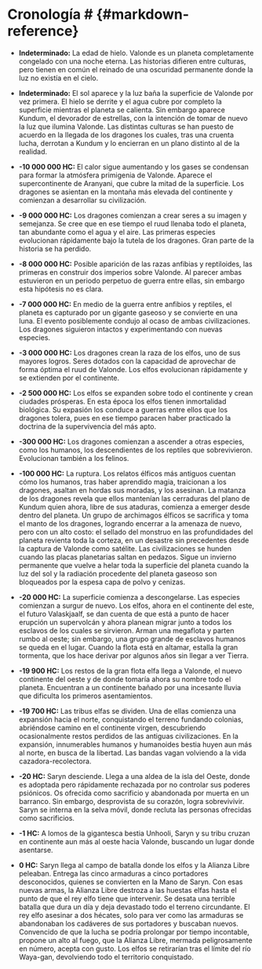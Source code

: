 # Cronología # {#markdown-reference}

- **Indeterminado:** La edad de hielo. Valonde es un planeta completamente congelado con una noche eterna. Las historias difieren entre culturas, pero tienen en común el reinado de una oscuridad permanente donde la luz no existía en el cielo.

- **Indeterminado:** El sol aparece y la luz baña la superficie de Valonde por vez primera. El hielo se derrite y el agua cubre por completo la superficie mientras el planeta se calienta. Sin embargo aparece Kundum, el devorador de estrellas, con la intención de tomar de nuevo la luz que ilumina Valonde. Las distintas culturas se han puesto de acuerdo en la llegada de los dragones los cuales, tras una cruenta lucha, derrotan a Kundum y lo encierran en un plano distinto al de la realidad.

- **-10 000 000 HC:** El calor sigue aumentando y los gases se condensan para formar la atmósfera primigenia de Valonde. Aparece el supercontinente de Aranyani, que cubre la mitad de la superficie. Los dragones se asientan en la montaña más elevada del continente y comienzan a desarrollar su civilización.

- **-9 000 000 HC:** Los dragones comienzan a crear seres a su imagen y semejanza. Se cree que en ese tiempo el ruud llenaba todo el planeta, tan abundante como el agua y el aire. Las primeras especies evolucionan rápidamente bajo la tutela de los dragones. Gran parte de la historia se ha perdido.

- **-8 000 000 HC:** Posible aparición de las razas anfibias y reptiloides, las primeras en construir dos imperios sobre Valonde. Al parecer ambas estuvieron en un periodo perpetuo de guerra entre ellas, sin embargo esta hipótesis no es clara.

- **-7 000 000 HC:** En medio de la guerra entre anfibios y reptiles, el planeta es capturado por un gigante gaseoso y se convierte en una luna. El evento posiblemente condujo al ocaso de ambas civilizaciones. Los dragones siguieron intactos y experimentando con nuevas especies.

- **-3 000 000 HC:** Los dragones crean la raza de los elfos, uno de sus mayores logros. Seres dotados con la capacidad de aprovechar de forma óptima el ruud de Valonde. Los elfos evolucionan rápidamente y se extienden por el continente.

- **-2 500 000 HC:** Los elfos se expanden sobre todo el continente y crean ciudades prósperas. En esta época los elfos tienen inmortalidad biológica. Su expasión los conduce a guerras entre ellos que los dragones tolera, pues en ese tiempo paracen haber practicado la doctrina de la supervivencia del más apto.

- **-300 000 HC:** Los dragones comienzan a ascender a otras especies, como los humanos, los descendientes de los reptiles que sobrevivieron. Evolucionan también a los felinos.

- **-100 000 HC:** La ruptura. Los relatos élficos más antiguos cuentan cómo los humanos, tras haber aprendido magia, traicionan a los dragones, asaltan en hordas sus moradas, y los asesinan. La matanza de los dragones revela que ellos mantenían las cerraduras del plano de Kundum quien ahora, libre de sus ataduras, comienza a emerger desde dentro del planeta. Un grupo de archimagos élficos se sacrifica y toma el manto de los dragones, logrando encerrar a la amenaza de nuevo, pero con un alto costo: el sellado del monstruo en las profundidades del planeta revienta toda la corteza, en un desastre sin precedentes desde la captura de Valonde como satélite. Las civilizaciones se hunden cuando las placas planetarias saltan en pedazos. Sigue un invierno permanente que vuelve a helar toda la superficie del planeta cuando la luz del sol y la radiación procedente del planeta gaseoso son bloqueados por la espesa capa de polvo y cenizas.

- **-20 000 HC:** La superficie comienza a descongelarse. Las especies comienzan a surgur de nuevo. Los elfos, ahora en el continente del este, el futuro Valaskjaalf, se dan cuenta de que está a punto de hacer erupción un supervolcán y ahora planean migrar junto a todos los esclavos de los cuales se sirvieron. Arman una megaflota y parten rumbo al oeste; sin embargo, una grupo grande de esclavos humanos se queda en el lugar. Cuando la flota está en altamar, estalla la gran tormenta, que los hace derivar por algunos años sin llegar a ver Tierra.

- **-19 900 HC:** Los restos de la gran flota elfa llega a Valonde, el nuevo continente del oeste y de donde tomaría ahora su nombre todo el planeta. Encuentran a un continente bañado por una incesante lluvia que dificulta los primeros asentamientos.

- **-19 700 HC:** Las tribus elfas se dividen. Una de ellas comienza una expansión hacia el norte, conquistando el terreno fundando colonias, abriéndose camino en el continente virgen, descubriendo ocasionalmente restos perdidos de las antiguas civilizaciones. En la expansión, innumerables humanos y humanoides bestia huyen aun más al norte, en busca de la libertad. Las bandas vagan volviendo a la vida cazadora-recolectora.

- **-20 HC:** Saryn desciende. Llega a una aldea de la isla del Oeste, donde es adoptada pero rápidamente rechazada por no controlar sus poderes psiónicos. Os ofrecida como sacrificio y abandonada por muerta en un barranco. Sin embargo, desprovista de su corazón, logra sobrevivivir. Saryn se interna en la selva móvil, donde recluta las personas ofrecidas como sacrificios.

- **-1 HC:** A lomos de la gigantesca bestia Unhooli, Saryn y su tribu cruzan en continente aun más al oeste hacia Valonde, buscando un lugar donde asentarse.

- **0 HC:** Saryn llega al campo de batalla donde los elfos y la Alianza Libre peleaban. Entrega las cinco armaduras a cinco portadores desconocidos, quienes se convierten en la Mano de Saryn. Con esas nuevas armas, la Alianza Libre destroza a las huestas elfas hasta el punto de que el rey elfo tiene que intervenir. Se desata una terrible batalla que dura un día y deja devastado todo el terreno circundante. El rey elfo asesinar a dos hécates, solo para ver como las armaduras se abandonaban los cadáveres de sus portadores y buscaban nuevos. Convencido de que la lucha se podría prolongar por tiempo incontable, propone un alto al fuego, que la Alianza Libre, mermada peligrosamente en número, acepta con gusto. Los elfos se retirarían tras el límite del río Waya-gan, devolviendo todo el territorio conquistado. 









